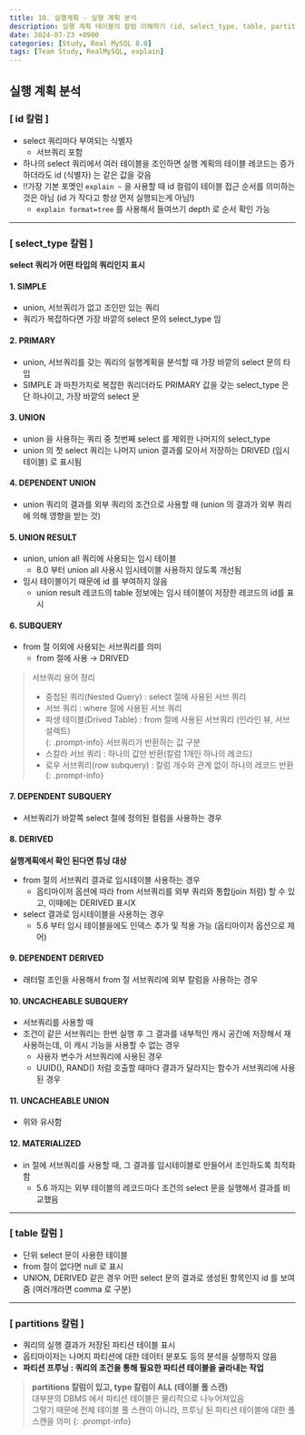 ```yaml
---
title: 10. 실행계획 - 실행 계획 분석
description: 실행 계획 테이블의 칼럼 이해하기 (id, select_type, table, partitions)
date: 2024-07-23 +0900
categories: [Study, Real MySQL 8.0]
tags: [Team Study, RealMySQL, explain]
---
```


## 실행 계획 분석

### [ id 칼럼 ]
- select 쿼리마다 부여되는 식별자
  - 서브쿼리 포함
- 하나의 select 쿼리에서 여러 테이블을 조인하면 실행 계획의 테이블 레코드는 증가하더라도 id (식별자) 는 같은 값을 갖음
- ‼️가장 기본 포멧인 `explain ~` 을 사용할 때 id 컬럼이 테이블 접근 순서를 의미하는 것은 아님 (id 가 작다고 항상 먼저 실행되는게 아님!)
  - `explain format=tree` 를 사용해서 들여쓰기 depth 로 순서 확인 가능

---

### [ select_type 칼럼 ]
<b> select 쿼리가 어떤 타입의 쿼리인지 표시 </b>

#### 1. SIMPLE
- union, 서브쿼리가 없고 조인만 있는 쿼리
- 쿼리가 복잡하다면 가장 바깥의 select 문의 select_type 임

#### 2. PRIMARY
- union, 서브쿼리를 갖는 쿼리의 실행계획을 분석할 때 가장 바깥의 select 문의 타입
- SIMPLE 과 마찬가지로 복잡한 쿼리더라도 PRIMARY 값을 갖는 select_type 은 단 하나이고, 가장 바깥의 select 문

#### 3. UNION
- union 을 사용하는 쿼리 중 첫번째 select 를 제외한 나머지의 select_type
- union 의 첫 select 쿼리는 나머지 union 결과를 모아서 저장하는 DRIVED (임시테이블) 로 표시됨

#### 4. DEPENDENT UNION
- union 쿼리의 결과를 외부 쿼리의 조건으로 사용할 때 (union 의 결과가 외부 쿼리에 의해 영향을 받는 것)

#### 5. UNION RESULT
- union, union all 쿼리에 사용되는 임시 테이블
  - 8.0 부터 union all 사용시 임시테이블 사용하지 않도록 개선됨
- 임시 테이블이기 때문에 id 를 부여하지 않음
  - union result 레코드의 table 정보에는 임시 테이블이 저장한 레코드의 id를 표시

#### 6. SUBQUERY
- from 절 이외에 사용되는 서브쿼리를 의미
  - from 절에 사용 → DRIVED 

> 서브쿼리 용어 정리 <br>
> - 중첩된 쿼리(Nested Query) : select 절에 사용된 서브 쿼리 <br>
> - 서브 쿼리 : where 절에 사용된 서브 쿼리 <br>
> - 파생 테이블(Drived Table) : from 절에 사용된 서브쿼리 (인라인 뷰, 서브 설렉트)<br>
{: .prompt-info}
>서브쿼리가 반환하는 값 구분
> - 스칼라 서브 쿼리 : 하나의 값만 반환(칼럼 1개인 하나의 레코드)
> - 로우 서브쿼리(row subquery) : 칼럼 개수와 관계 없이 하나의 레코드 반환
{: .prompt-info}

#### 7. DEPENDENT SUBQUERY
- 서브쿼리가 바깥쪽 select 절에 정의된 컬럼을 사용하는 경우

#### 8. DERIVED
<b> 실행계획에서 확인 된다면 튜닝 대상 </b>

- from 절의 서브쿼리 결과로 임시테이블 사용하는 경우
  - 옵티마이저 옵션에 따라 from 서브쿼리를 외부 쿼리와 통합(join 처럼) 할 수 있고, 이때에는 DERIVED 표시X
- select 결과로 임시테이블을 사용하는 경우
  - 5.6 부터 임시 테이블을에도 인덱스 추가 및 적용 가능 (옵티마이저 옵션으로 제어)

#### 9. DEPENDENT DERIVED
- 래터럴 조인을 사용해서 from 절 서브쿼리에 외부 칼럼을 사용하는 경우

#### 10. UNCACHEABLE SUBQUERY
- 서브쿼리를 사용할 때
- 조건이 같은 서브쿼리는 한번 실행 후 그 결과를 내부적인 캐시 공간에 저장해서 재사용하는데, 이 캐시 기능을 사용할 수 없는 경우
  - 사용자 변수가 서브쿼리에 사용된 경우
  - UUID(), RAND() 처럼 호출할 때마다 결과가 달라지는 함수가 서브쿼리에 사용된 경우
  
#### 11. UNCACHEABLE UNION
- 위와 유사함

#### 12. MATERIALIZED
- in 절에 서브쿼리를 사용할 때, 그 결과를 임시테이블로 만들어서 조인하도록 최적화 함
  - 5.6 까지는 외부 테이블의 레코드마다 조건의 select 문을 실행해서 결과를 비교했음

--- 

### [ table 칼럼 ]
- 단위 select 문이 사용한 테이블
- from 절이 없다면 null 로 표시
- UNION, DERIVED 같은 경우 어떤 select 문의 결과로 생성된 항목인지 id 를 보여줌 (여러개라면 comma 로 구분)

---

### [ partitions 칼럼 ]
- 쿼리의 실행 결과가 저장된 파티션 테이블 표시
- 옵티마이저는 나머지 파티션에 대한 데이터 분포도 등의 분석을 실행하지 않음
- <b> 파티션 프루닝 : 쿼리의 조건을 통해 필요한 파티션 테이블을 골라내는 작업 </b>

> <b> partitions 칼럼이 있고, type 칼럼이 ALL (테이블 풀 스캔) </b><br>
> 대부분의 DBMS 에서 파티션 테이블은 물리적으로 나누어져있음 <br>
> 그렇기 때문에 전체 테이블 풀 스캔이 아니라, 프루닝 된 파티션 테이블에 대한 풀 스캔을 의미
{: .prompt-info}
